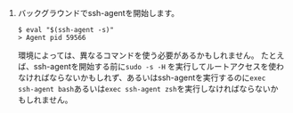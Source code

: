 1. バックグラウンドでssh-agentを開始します。

    ```shell
    $ eval "$(ssh-agent -s)"
    > Agent pid 59566
    ```

    環境によっては、異なるコマンドを使う必要があるかもしれません。 たとえば、ssh-agentを開始する前に`sudo -s -H` を実行してルートアクセスを使わなければならないかもしれず、あるいはssh-agentを実行するのに`exec ssh-agent bash`あるいは`exec ssh-agent zsh`を実行しなければならないかもしれません。
